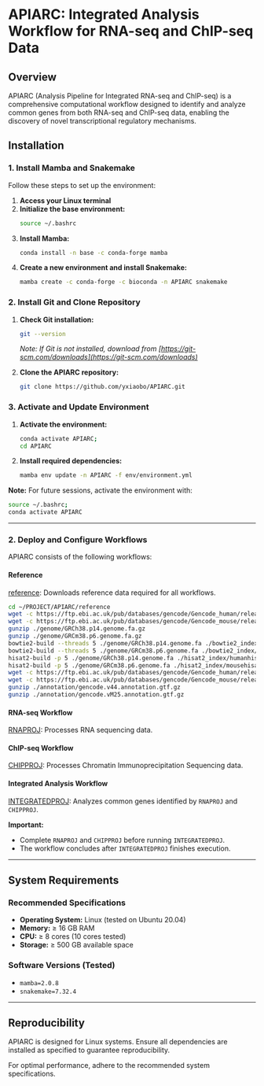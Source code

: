 # APIARC: Integrated Analysis Workflow for RNA-seq and ChIP-seq Data

## Overview

APIARC (Analysis Pipeline for Integrated RNA-seq and ChIP-seq) is a comprehensive computational workflow designed to identify and analyze common genes from both RNA-seq and ChIP-seq data, enabling the discovery of novel transcriptional regulatory mechanisms.

## Installation

### 1. Install Mamba and Snakemake

Follow these steps to set up the environment:

1. **Access your Linux terminal**
2. **Initialize the base environment:**
   ```bash
   source ~/.bashrc
   ```
3. **Install Mamba:**
   ```bash
   conda install -n base -c conda-forge mamba
   ```
4. **Create a new environment and install Snakemake:**
   ```bash
   mamba create -c conda-forge -c bioconda -n APIARC snakemake
   ```

### 2. Install Git and Clone Repository

1. **Check Git installation:**
   ```bash
   git --version
   ```
   *Note: If Git is not installed, download from [https://git-scm.com/downloads](https://git-scm.com/downloads)*

2. **Clone the APIARC repository:**
   ```bash
   git clone https://github.com/yxiaobo/APIARC.git
   ```

### 3. Activate and Update Environment

1. **Activate the environment:**
   ```bash
   conda activate APIARC;
   cd APIARC
   ```

2. **Install required dependencies:**
   ```bash
   mamba env update -n APIARC -f env/environment.yml
   ```

**Note:** For future sessions, activate the environment with:
```bash
source ~/.bashrc;
conda activate APIARC
```

---

### 2. Deploy and Configure Workflows  

APIARC consists of the following workflows:  

#### Reference  
[reference](./reference): Downloads reference data required for all workflows.  
   ```bash
   cd ~/PROJECT/APIARC/reference
   wget -c https://ftp.ebi.ac.uk/pub/databases/gencode/Gencode_human/release_44/GRCh38.p14.genome.fa.gz -P ./genome
   wget -c https://ftp.ebi.ac.uk/pub/databases/gencode/Gencode_mouse/release_M25/GRCm38.p6.genome.fa.gz -P ./genome
   gunzip ./genome/GRCh38.p14.genome.fa.gz
   gunzip ./genome/GRCm38.p6.genome.fa.gz
   bowtie2-build --threads 5 ./genome/GRCh38.p14.genome.fa ./bowtie2_index/humanbowtie2Index/GRCh38
   bowtie2-build --threads 5 ./genome/GRCm38.p6.genome.fa ./bowtie2_index/mousebowtie2Index/GRCm38
   hisat2-build -p 5 ./genome/GRCh38.p14.genome.fa ./hisat2_index/humanhisat2Index/GRCh38
   hisat2-build -p 5 ./genome/GRCm38.p6.genome.fa ./hisat2_index/mousehisat2Index/GRCm38
   wget -c https://ftp.ebi.ac.uk/pub/databases/gencode/Gencode_human/release_44/gencode.v44.annotation.gtf.gz -P ./annotation
   wget -c https://ftp.ebi.ac.uk/pub/databases/gencode/Gencode_mouse/release_M25/gencode.vM25.annotation.gtf.gz -P ./annotation
   gunzip ./annotation/gencode.v44.annotation.gtf.gz
   gunzip ./annotation/gencode.vM25.annotation.gtf.gz
   ```
#### RNA-seq Workflow  
[RNAPROJ](./RNAPROJ): Processes RNA sequencing data.  

#### ChIP-seq Workflow  
[CHIPPROJ](./CHIPPROJ): Processes Chromatin Immunoprecipitation Sequencing data.  

#### Integrated Analysis Workflow  
[INTEGRATEDPROJ](./INTEGRATEDPROJ): Analyzes common genes identified by `RNAPROJ` and `CHIPPROJ`.  

**Important:**  
- Complete `RNAPROJ` and `CHIPPROJ` before running `INTEGRATEDPROJ`.  
- The workflow concludes after `INTEGRATEDPROJ` finishes execution.  

---

## System Requirements  

### Recommended Specifications  
- **Operating System:** Linux (tested on Ubuntu 20.04)  
- **Memory:** ≥ 16 GB RAM  
- **CPU:** ≥ 8 cores (10 cores tested)  
- **Storage:** ≥ 500 GB available space  

### Software Versions (Tested)  
- `mamba=2.0.8`  
- `snakemake=7.32.4`  

---

## Reproducibility  
APIARC is designed for Linux systems. Ensure all dependencies are installed as specified to guarantee reproducibility.  

For optimal performance, adhere to the recommended system specifications.
